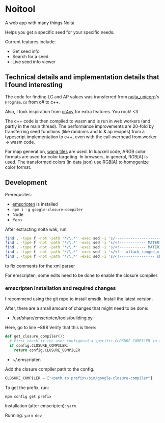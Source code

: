 # Noitool

A web app with many things Noita.

Helps you get a specific seed for your specific needs.

Current features include:

* Get seed info
* Search for a seed
* Live seed info viewer

## Technical details and implementation details that I found interesting

The code for finding LC and AP values was transferred from [noita_unicorn](https://github.com/SaphireLattice/noita_unicorn)'s `Program.cs` from c# to c++.

Also, I took inspiration from [cr4xy](https://cr4xy.dev/noita/) for extra features. You rock! <3

The c++ code is then compiled to wasm and is run in web workers (and partly in the main thread).
The performance improvements are 20-fold by transferring seed functions (like randoms and lc & ap recipes) from a typescript implementation to c++, even with the call overhead from worker -> wasm code.

For map generation, [wang tiles](https://github.com/nothings/stb/blob/master/stb_herringbone_wang_tile.h) are used. In lua/xml code, ARGB color formats are used for color targeting. In browsers, in general, RGB[A] is used. The transformed colors (in data json) use RGB[A] to homogenize color format.

## Development

Prerequsites:

* [emscripten](https://emscripten.org/docs/getting_started/downloads.html) is installed
* `npm i -g google-closure-compiler`
* Node
* Yarn

After extracting noita wak, run

```sh
find . -type f -not -path '*/\.*' -exec sed -i 's/----------------------//g' {} +;
find . -type f -not -path '*/\.*' -exec sed -i 's/<!------------ MATERIALS -------------------->/<!-- MATERIALS -->/g' {} +;
find . -type f -not -path '*/\.*' -exec sed -i 's/<!------------ MATERIALS ------------------ -->/<!-- MATERIALS -->/g' {} +;
find . -type f -not -path '*/\.*' -exec sed -i 's/<!-- attack_ranged_min_distance="60" -->//g' {} +;
find . -type f -not -path '*/\.*' -exec sed -i 's/<!---------------- shield ---------------- -->//g' {} +;
```

to fix comments for the xml parser

For emscripten, some edits need to be done to enable the closure compiler:

### emscripten installation and required changes

I recommend using the git repo to install emsdk. Install the latest version.

After, there are a small amount of changes that might need to be done:

* /usr/share/emscripten/tools/building.py

Here, go to line ~888
Verify that this is there:

```py
def get_closure_compiler():
  # First check if the user configured a specific CLOSURE_COMPILER in thier settings
  if config.CLOSURE_COMPILER:
    return config.CLOSURE_COMPILER
```

* ~/.emscripten

Add the closure compiler path to the config.

```py
CLOSURE_COMPILER = ["<path to prefix>/bin/google-closure-compiler"]
```

To get the prefix, run:

```sh
npm config get prefix
```

Installation (after emscripten): `yarn`

Running: `yarn dev`
